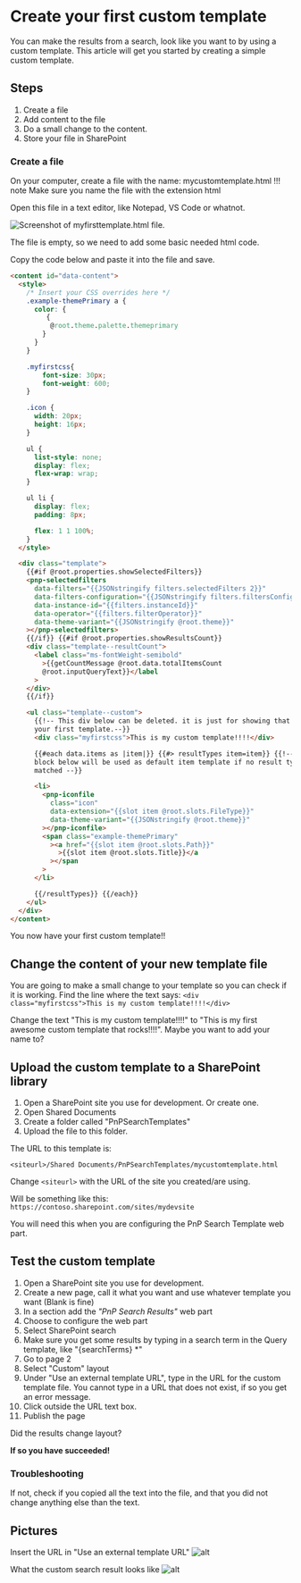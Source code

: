 # Create your first custom template

You can make the results from a search, look like you want to by using a custom template.
This article will get you started by creating a simple custom template.

## Steps

1. Create a file
1. Add content to the file
1. Do a small change to the content.
1. Store your file in SharePoint

### Create a file

On your computer, create a file with the name: mycustomtemplate.html
!!! note
    Make sure you name the file with the extension html

Open this file in a text editor, like Notepad, VS Code or whatnot.

![Screenshot of myfirsttemplate.html file.](assets\create-your-first-custom-template\myfirsttemplate-file-screenshot.png)

The file is empty, so we need to add some basic needed html code.

Copy the code below and paste it into the file and save.

```html
<content id="data-content">
  <style>
    /* Insert your CSS overrides here */
    .example-themePrimary a {
      color: {
         {
          @root.theme.palette.themeprimary
        }
      }
    }

    .myfirstcss{
        font-size: 30px;
        font-weight: 600;
    }

    .icon {
      width: 20px;
      height: 16px;
    }

    ul {
      list-style: none;
      display: flex;
      flex-wrap: wrap;
    }

    ul li {
      display: flex;
      padding: 8px;

      flex: 1 1 100%;
    }
  </style>

  <div class="template">
    {{#if @root.properties.showSelectedFilters}}
    <pnp-selectedfilters
      data-filters="{{JSONstringify filters.selectedFilters 2}}"
      data-filters-configuration="{{JSONstringify filters.filtersConfiguration 2}}"
      data-instance-id="{{filters.instanceId}}"
      data-operator="{{filters.filterOperator}}"
      data-theme-variant="{{JSONstringify @root.theme}}"
    ></pnp-selectedfilters>
    {{/if}} {{#if @root.properties.showResultsCount}}
    <div class="template--resultCount">
      <label class="ms-fontWeight-semibold"
        >{{getCountMessage @root.data.totalItemsCount
        @root.inputQueryText}}</label
      >
    </div>
    {{/if}}

    <ul class="template--custom">
      {{!-- This div below can be deleted. it is just for showing that is is
      your first template.--}}
      <div class="myfirstcss">This is my custom template!!!!</div>

      {{#each data.items as |item|}} {{#> resultTypes item=item}} {{!-- The
      block below will be used as default item template if no result types
      matched --}}

      <li>
        <pnp-iconfile
          class="icon"
          data-extension="{{slot item @root.slots.FileType}}"
          data-theme-variant="{{JSONstringify @root.theme}}"
        ></pnp-iconfile>
        <span class="example-themePrimary"
          ><a href="{{slot item @root.slots.Path}}"
            >{{slot item @root.slots.Title}}</a
          ></span
        >
      </li>

      {{/resultTypes}} {{/each}}
    </ul>
  </div>
</content>

```

You now have your first custom template!!

## Change the content of your new template file

You are going to make a small change to your template so you can check if it is working.
Find the line where the text says: `<div class="myfirstcss">This is my custom template!!!!</div>`

Change the text "This is my custom template!!!!" to "This is my first awesome custom template that rocks!!!!". Maybe you want to add your name to?

## Upload the custom template to a SharePoint library

1. Open a SharePoint site you use for development. Or create one.
2. Open Shared Documents
3. Create a folder called "PnPSearchTemplates"
4. Upload the file to this folder.

The URL to this template is:

`<siteurl>/Shared Documents/PnPSearchTemplates/mycustomtemplate.html`

Change `<siteurl>` with the URL of the site you created/are using.

Will be something like this: `https://contoso.sharepoint.com/sites/mydevsite`

You will need this when you are configuring the PnP Search Template web part.

## Test the custom template

1. Open a SharePoint site you use for development.
2. Create a new page, call it what you want and use whatever template you want (Blank is fine)
3. In a section add the *"PnP Search Results"* web part
4. Choose to configure the web part
5. Select SharePoint search
6. Make sure you get some results by typing in a search term in the Query template, like "{searchTerms} *"
7. Go to page 2
8. Select "Custom" layout
9. Under "Use an external template URL", type in the URL for the custom template file. You cannot type in a URL that does not exist, if so you get an error message.
10. Click outside the URL text box.
11. Publish the page

Did the results change layout?

**If so you have succeeded!**

### Troubleshooting

If not, check if you copied all the text into the file, and that you did not change anything else than the text.

## Pictures

Insert the URL in "Use an external template URL"
![alt](assets\create-your-first-custom-template\Insert-External-Url-for-custom-template.png)

What the custom search result looks like
![alt](assets\create-your-first-custom-template\Custom-Search-Results-example.png)
